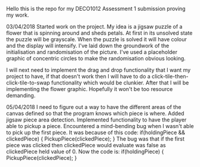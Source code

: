 Hello this is the repo for my DECO1012 Assessment 1 submission proving my work.

03/04/2018
Started work on the project. My idea is a jigsaw puzzle of a flower that is spinning around and sheds petals. At first in its unsolved
state the puzzle will be grayscale. When the puzzle is solved it will have colour and the display will intensify.
I've laid down the groundwork of the initialisation and randomisation of the picture. I've used a placeholder graphic of concentric 
circles to make the randomisation obvious looking.

I will next need to implement the drag and drop functionality that I want my project to have, if that doesn't work then I will have to 
do a click-tile-then-click-tile-to-swap functionality which would be clunkier. After that I will be implementing the flower graphic.
Hopefully it won't be too resource demanding.

05/04/2018
I need to figure out a way to have the different areas of the canvas defined so that the program knows which piece is where. Added 
jigsaw piece area detection. Implemented functionality to have the player able to pickup a piece.
Encountered a mind-bending bug when I wasn't able to pick up the first piece. It was because of this code: 
  if(holdingPiece && clickedPiece) {
    PickupPiece(clickedPiece);
  }
The bug was that if the first piece was clicked then clickedPiece would evaluate was false as clickedPiece held value of 0. 
Now the code is:
  if(holdingPiece) {
    PickupPiece(clickedPiece);
  }
